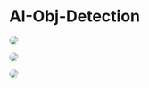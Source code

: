 ﻿# AI-Obj-Detection

 
<img style="border-radius: 50%;"  src="https://scontent.fcnx2-1.fna.fbcdn.net/v/t1.15752-9/335132975_558438366393656_2481104626694011152_n.png?_nc_cat=104&ccb=1-7&_nc_sid=8cd0a2&_nc_ohc=wsfI7D8iKVAAX-i_OdK&_nc_ht=scontent.fcnx2-1.fna&oh=03_AdTLkFjbexDdTZ_4hmNis7YItv61K_c5kdJTfz9PFS7P0g&oe=658ED7BC"  /><br>

<img style="border-radius: 50%;"  src="https://scontent.fcnx2-1.fna.fbcdn.net/v/t1.15752-9/335607456_163094753279717_4459488931018919805_n.png?_nc_cat=101&ccb=1-7&_nc_sid=8cd0a2&_nc_ohc=Kc0ju8khFxQAX__V4h-&_nc_ht=scontent.fcnx2-1.fna&oh=03_AdTOZkJbxXCHcx5fOKMdOI-WBSe874B9hx-PzA9lHHbkWA&oe=658EEE04"  /><br>

<img style="border-radius: 50%;"  src="https://scontent.fcnx2-1.fna.fbcdn.net/v/t1.15752-9/335551535_151616707774369_8274264416757624166_n.png?_nc_cat=104&ccb=1-7&_nc_sid=8cd0a2&_nc_ohc=N3RCfzgzq-0AX_hj3Yg&_nc_ht=scontent.fcnx2-1.fna&oh=03_AdSW-Nq9wMzVFHSUUk_gd7SI4yAEp7Aex2TJA-lTlFQf6g&oe=658EE92C"  /><br>
